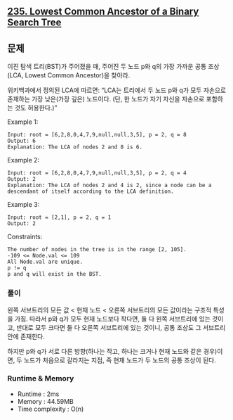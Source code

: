 [235. Lowest Common Ancestor of a Binary Search Tree](https://leetcode.com/problems/lowest-common-ancestor-of-a-binary-search-tree/description/)
---

## 문제 
이진 탐색 트리(BST)가 주어졌을 때,
주어진 두 노드 p와 q의 가장 가까운 공통 조상(LCA, Lowest Common Ancestor)을 찾아라.

위키백과에서 정의된 LCA에 따르면:
“LCA는 트리에서 두 노드 p와 q가 모두 자손으로 존재하는 가장 낮은(가장 깊은) 노드이다.
(단, 한 노드가 자기 자신을 자손으로 포함하는 것도 허용한다.)”

Example 1:
```
Input: root = [6,2,8,0,4,7,9,null,null,3,5], p = 2, q = 8
Output: 6
Explanation: The LCA of nodes 2 and 8 is 6.
```
Example 2:
```
Input: root = [6,2,8,0,4,7,9,null,null,3,5], p = 2, q = 4
Output: 2
Explanation: The LCA of nodes 2 and 4 is 2, since a node can be a descendant of itself according to the LCA definition.
```
Example 3:
```
Input: root = [2,1], p = 2, q = 1
Output: 2
```

Constraints:
```
The number of nodes in the tree is in the range [2, 105].
-109 <= Node.val <= 109
All Node.val are unique.
p != q
p and q will exist in the BST.
```

### 풀이
왼쪽 서브트리의 모든 값 < 현재 노드 < 오른쪽 서브트리의 모든 값이라는 구조적 특성을 가짐. 따라서 p와 q가 모두 현재 노드보다 작다면, 둘 다 왼쪽 서브트리에 있는 것이고, 반대로 모두 크다면 둘 다 오른쪽 서브트리에 있는 것이니, 공통 조상도 그 서브트리 안에 존재한다.

하지만 p와 q가 서로 다른 방향(하나는 작고, 하나는 크거나 현재 노드와 같은 경우)이면,
두 노드가 처음으로 갈라지는 지점, 즉 현재 노드가 두 노드의 공통 조상이 된다.

### Runtime & Memory
- Runtime
    : 2ms
- Memory
    : 44.59MB
- Time complexity
    : O(n)